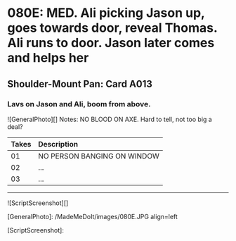 # 080E: MED. Ali picking Jason up, goes towards door, reveal Thomas. Ali runs to door. Jason later comes and helps her

## Shoulder-Mount Pan: Card A013

### Lavs on Jason and Ali, boom from above.

![GeneralPhoto][]
Notes: NO BLOOD ON AXE. Hard to tell, not too big a deal?

| Takes | Description |
|:---|:----|
| 01 | NO PERSON  BANGING ON WINDOW |
| 02 | ... |
| 03 | ... |

----

![ScriptScreenshot][]


[GeneralPhoto]:  /MadeMeDoIt/images/080E.JPG align=left

[ScriptScreenshot]: 
